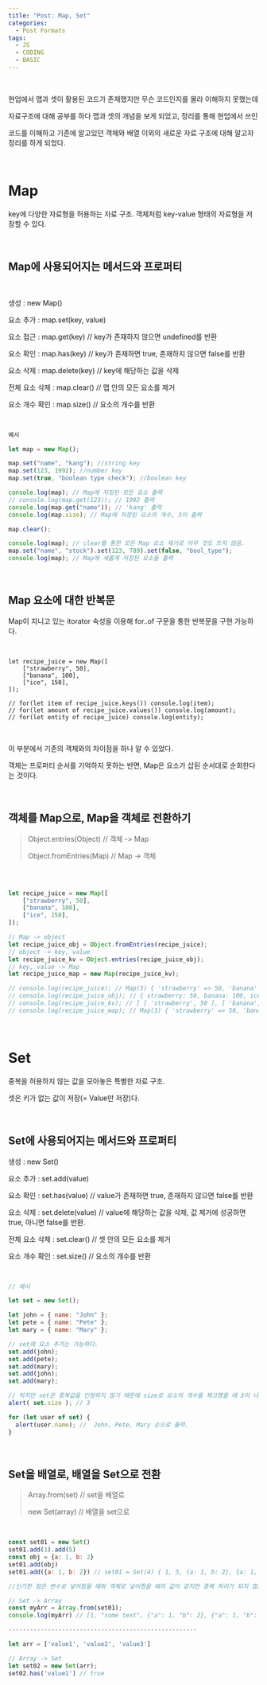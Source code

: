 ```yaml
---
title: "Post: Map, Set"
categories:
  - Post Formats
tags:
  - JS
  - CODING
  - BASIC
---
```


<br>

현업에서 맵과 셋이 활용된 코드가 존재했지만 무슨 코드인지를 몰라 이해하지 못했는데

자료구조에 대해 공부를 하다 맵과 셋의 개념을 보게 되었고, 정리를 통해 현업에서 쓰인

코드를 이해하고 기존에 알고있던 객체와 배열 이외의 새로운 자료 구조에 대해 알고자 정리를 하게 되었다.

<br>

# Map

key에 다양한 자료형을 허용하는 자료 구조.
객체처럼 key-value 형태의 자료형을 저장할 수 있다.

<br>

## Map에 사용되어지는 메서드와 프로퍼티

<br>

생성 : new Map()

요소 추가 : map.set(key, value)

요소 접근 : map.get(key) // key가 존재하지 않으면 undefined를 반환

요소 확인 : map.has(key) // key가 존재하면 true, 존재하지 않으면 false를 반환

요소 삭제 : map.delete(key)  // key에 해당하는 값을 삭제

전체 요소 삭제 : map.clear() // 맵 안의 모든 요소를 제거

요소 개수 확인 : map.size()  // 요소의 개수를 반환

<br>

```js
예시

let map = new Map();

map.set("name", "kang"); //string key
map.set(123, 1992); //number key
map.set(true, "boolean type check"); //boolean key

console.log(map); // Map에 저장된 모든 요소 출력
// console.log(map.get(123)); // 1992 출력
console.log(map.get("name")); // 'kang' 출력
console.log(map.size); // Map에 저장된 요소의 개수, 3이 출력

map.clear();

console.log(map); // clear를 통한 모든 Map 요소 제거로 아무 것도 뜨지 않음.
map.set("name", "stock").set(123, 789).set(false, "bool_type");
console.log(map); // Map에 새롭게 저장된 요소들 출력    
```

<br>

## Map 요소에 대한 반복문

Map이 지니고 있는 itorator 속성을 이용해 for..of 구문을 통한 반복문을 구현 가능하다.

<br>

```
let recipe_juice = new Map([
	["strawberry", 50],
  	["banana", 100],
  	["ice", 150],
]);

// for(let item of recipe_juice.keys()) console.log(item);
// for(let amount of recipe_juice.values()) console.log(amount);
// for(let entity of recipe_juice) console.log(entity);
```

<br>

이 부분에서 기존의 객체와의 차이점을 하나 알 수 있었다.

객체는 프로퍼티 순서를 기억하지 못하는 반면, Map은 요소가 삽된 순서대로 순회한다는 것이다.

<br>

## 객체를 Map으로, Map을 객체로 전환하기

> Object.entries(Object) // 객체 -> Map
> 
> Object.fromEntries(Map) // Map -> 객체

<br>

```js

let recipe_juice = new Map([
	["strawberry", 50],
  	["banana", 100],
  	["ice", 150],
]);

// Map -> object
let recipe_juice_obj = Object.fromEntries(recipe_juice);
// object -> key, value
let recipe_juice_kv = Object.entries(recipe_juice_obj);
// key, value -> Map
let recipe_juice_map = new Map(recipe_juice_kv);

// console.log(recipe_juice); // Map(3) { 'strawberry' => 50, 'banana' => 100, 'ice' => 150 }
// console.log(recipe_juice_obj); // { strawberry: 50, banana: 100, ice: 150 }
// console.log(recipe_juice_kv); // [ [ 'strawberry', 50 ], [ 'banana', 100 ], [ 'ice', 150 ] ]
// console.log(recipe_juice_map); // Map(3) { 'strawberry' => 50, 'banana' => 100, 'ice' => 150 }

```

<br>

# Set

중복을 허용하지 않는 값을 모아놓은 특별한 자료 구조.

셋은 키가 없는 값이 저장(= Value만 저장)다.

<br>

## Set에 사용되어지는 메서드와 프로퍼티

생성 : new Set()

요소 추가 : set.add(value)

요소 확인 : set.has(value) // value가 존재하면 true, 존재하지 않으면 false를 반환

요소 삭제 : set.delete(value)  // value에 해당하는 값을 삭제, 값 제거에 성공하면 true, 아니면 false를 반환.

전체 요소 삭제 : set.clear() // 셋 안의 모든 요소를 제거

요소 개수 확인 : set.size()  // 요소의 개수를 반환

<br>

```js
// 예시

let set = new Set();

let john = { name: "John" };
let pete = { name: "Pete" };
let mary = { name: "Mary" };

// set에 요소 추가는 가능하다.
set.add(john);
set.add(pete);
set.add(mary);
set.add(john);
set.add(mary);

// 하지만 set은 중복값을 인정하지 않기 때문에 size로 요소의 개수를 체크했을 때 3이 나오게 된다.
alert( set.size ); // 3

for (let user of set) {
  alert(user.name); //  John, Pete, Mary 순으로 출력.
}

```

<br>

## Set을 배열로, 배열을 Set으로 전환

> Array.from(set) // set을 배열로
>
> new Set(array) // 배열을 set으로

<br>

```js
const set01 = new Set()
set01.add(1).add(5)
const obj = {a: 1, b: 2}
set01.add(obj)
set01.add({a: 1, b: 2}) // set01 = Set(4) { 1, 5, {a: 1, b: 2}, {a: 1, b: 2} }

//신기한 점은 변수로 넣어줬을 때와 객체로 넣어줬을 때의 값이 같지만 중복 처리가 되지 않는다는 것.

// Set -> Array
const myArr = Array.from(set01);
console.log(myArr) // [1, "some text", {"a": 1, "b": 2}, {"a": 1, "b": 2}]

-----------------------------------------------------

let arr = ['value1', 'value2', 'value3']

// Array -> Set
let set02 = new Set(arr);
set02.has('value1') // true

```





